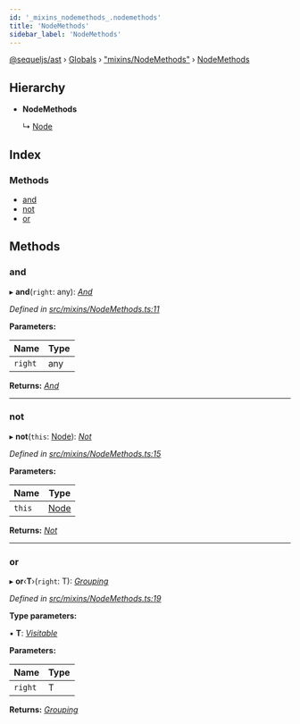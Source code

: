 ```yaml
---
id: '_mixins_nodemethods_.nodemethods'
title: 'NodeMethods'
sidebar_label: 'NodeMethods'
---
```


[@sequeljs/ast](../index.md) › [Globals](../globals.md) ›
["mixins/NodeMethods"](../modules/_mixins_nodemethods_.md) ›
[NodeMethods](_mixins_nodemethods_.nodemethods.md)

## Hierarchy

- **NodeMethods**

  ↳ [Node](_nodes_node_.node.md)

## Index

### Methods

- [and](_mixins_nodemethods_.nodemethods.md#and)
- [not](_mixins_nodemethods_.nodemethods.md#not)
- [or](_mixins_nodemethods_.nodemethods.md#or)

## Methods

### and

▸ **and**(`right`: any): _[And](_nodes_and_.and.md)_

_Defined in
[src/mixins/NodeMethods.ts:11](https://github.com/sequeljs/ast/blob/aa0ef0f/src/mixins/NodeMethods.ts#L11)_

**Parameters:**

| Name    | Type |
| ------- | ---- |
| `right` | any  |

**Returns:** _[And](_nodes_and_.and.md)_

---

### not

▸ **not**(`this`: [Node](_nodes_node_.node.md)): _[Not](_nodes_not_.not.md)_

_Defined in
[src/mixins/NodeMethods.ts:15](https://github.com/sequeljs/ast/blob/aa0ef0f/src/mixins/NodeMethods.ts#L15)_

**Parameters:**

| Name   | Type                         |
| ------ | ---------------------------- |
| `this` | [Node](_nodes_node_.node.md) |

**Returns:** _[Not](_nodes_not_.not.md)_

---

### or

▸ **or**‹**T**›(`right`: T): _[Grouping](_nodes_grouping_.grouping.md)_

_Defined in
[src/mixins/NodeMethods.ts:19](https://github.com/sequeljs/ast/blob/aa0ef0f/src/mixins/NodeMethods.ts#L19)_

**Type parameters:**

▪ **T**: _[Visitable](../modules/_visitors_visitable_.md#visitable)_

**Parameters:**

| Name    | Type |
| ------- | ---- |
| `right` | T    |

**Returns:** _[Grouping](_nodes_grouping_.grouping.md)_
